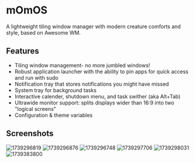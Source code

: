 # mOmOS
A lightweight tiling window manager with modern creature comforts and style, based on Awesome WM.

## Features
- Tiling window management- no more jumbled windows!
- Robust application launcher with the ability to pin apps for quick access and run with sudo
- Notification tray that stores notifications you might have missed
- System tray for background tasks
- Interactive calender, shutdown menu, and task swither (aka Alt+Tab)
- Ultrawide monitor support: splits displays wider than 16:9 into two "logical screens"
- Configuration & theme variables

## Screenshots
![1739296819](https://github.com/user-attachments/assets/50e0d746-9b7b-484c-b7ec-79c321d28401)
![1739296876](https://github.com/user-attachments/assets/d23008d9-dbbf-473a-8d10-67e619859660)
![1739296748](https://github.com/user-attachments/assets/738555ca-d4a7-4653-8878-eb23e31c71fa)
![1739297706](https://github.com/user-attachments/assets/07cec3ff-bf34-4d26-b7e2-ccba5255f778)
![1739298031](https://github.com/user-attachments/assets/34b56c59-65e9-4a30-b88c-3ab9c2044785)
![1739383800](https://github.com/user-attachments/assets/471bc257-1289-4948-ba78-e43004f06127)
